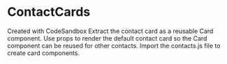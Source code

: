 # ContactCards
Created with CodeSandbox
Extract the contact card as a reusable Card component. 
Use props to render the default contact card so the Card component can be reused for other contacts. 
Import the contacts.js file to create card components.
